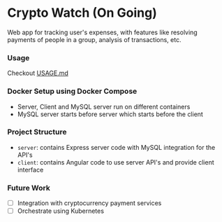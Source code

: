 # Crypto Watch (On Going)
Web app for tracking user's expenses, with features like resolving payments of people in a group, analysis of transactions, etc.

### Usage 
Checkout [USAGE.md](blob/master/USAGE.md)

### Docker Setup using Docker Compose
- Server, Client and MySQL server run on different containers
- MySQL server starts before server which starts before the client

### Project Structure
- `server`: contains Express server code with MySQL integration for the API's
- `client`: contains Angular code to use server API's and provide client interface 


### Future Work
* [ ] Integration with cryptocurrency payment services
* [ ] Orchestrate using Kubernetes
